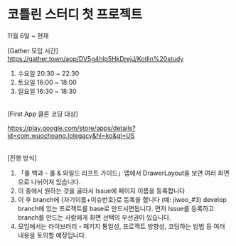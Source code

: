 # 코틀린 스터디 첫 프로젝트

11월 6일 ~ 현재

[Gather 모임 시간]
https://gather.town/app/DV5g4hlp5HkDrejJ/Kotlin%20study

1. 수요일 20:30 ~ 22:30
2. 토요일 16:00 ~ 18:00
3. 일요일 16:30 ~ 18:30

<br>
[First App 클론 코딩 대상]

https://play.google.com/store/apps/details?id=com.wuochoang.lolegacy&hl=ko&gl=US

<br>
[진행 방식]

1. 「롤 백과 - 롤 & 와일드 리프트 가이드」앱에서 DrawerLayout을 보면 여러 화면으로 나뉘어져 있습니다.
2. 이 중에서 원하는 것을 골라서 Issue에 페이지 이름을 등록합니다
3. 이 후 branch에 {자기이름+이슈번호}로 등록을 합니다 (예: jiwoo_#3)
develop branch에 있는 프로젝트를 base로 만드시면됩니다.
먼저 Issue를 등록하고 branch를 만드는 사람에게 화면 선택의 우선권이 있습니다.
4. 모임에서는 라이브러리・패키지 통일성, 프로젝트 방향성, 코딩하는 방법 등 여러 내용을 토의할 예정입니다.
